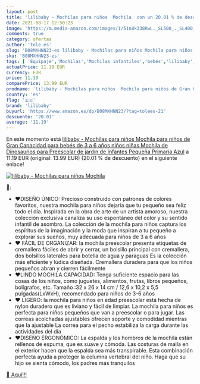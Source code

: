 ```yaml
---
layout: post
title: 'lilibaby - Mochilas para niños  Mochila  con un 20.01 % de descuento'
date: 2021-08-17 12:50:23
image: 'https://m.media-amazon.com/images/I/51n8k338RwL._SL500_._SL400_.jpg'
comments: true
category: ofertas
author: 'tole.es'
slug: 'B08MXHNN23-es lilibaby - Mochilas para niños Mochila para niños de Gran...'
sku: 'B08MXHNN23-es'
tags: [ 'Equipaje','Mochilas','Mochilas infantiles','bebés','lilibaby', ]
actualPrice: 11.19 EUR
currency: EUR
price: 11.19
comparePrice: 13.99 EUR
prodname: 'lilibaby - Mochilas para niños  Mochila para niños de Gran Capacidad para bebés de 3 a 6 años  niños  niñas  Mochila de Dinosaurios para Preescolar de jardín de Infantes Pequeña Primaria Azul'
country: 'es'
flag: '🇪🇸'
brand: 'lilibaby'
buyurl: 'https://www.amazon.es/dp/B08MXHNN23/?tag=tolees-21'
descuento: '20.01'
average: '11.19'
---
```


En este momento está [lilibaby - Mochilas para niños  Mochila para niños de Gran Capacidad para bebés de 3 a 6 años  niños  niñas  Mochila de Dinosaurios para Preescolar de jardín de Infantes Pequeña Primaria Azul](https://www.amazon.es/dp/B08MXHNN23/?tag=tolees-21) a 11.19 EUR (original: 13.99 EUR) (20.01 %  de descuento) en el siguiente enlace!

[![lilibaby - Mochilas para niños  Mochila ](https://m.media-amazon.com/images/I/51n8k338RwL._SL500_._SL400_.jpg)](https://www.amazon.es/dp/B08MXHNN23/?tag=tolees-21)

🔎:

- ♥DISEÑO ÚNICO: Precioso construido con patrones de colores favoritos, nuestra mochila para niños dejaría que tu pequeño sea feliz todo el día. Inspirada en la obra de arte de un artista amoroso, nuestra colección exclusiva canaliza su uso espontáneo del color y su sentido infantil de asombro. La colección de la mochila para niños captura los espíritus de la imaginación y la moda que inspiran a tu pequeño a explorar sus sueños, muy adecuada para niños de 3 a 6 años
- ♥ FÁCIL DE ORGANIZAR: la mochila preescolar presenta etiquetas de cremallera fáciles de abrir y cerrar, un bolsillo principal con cremallera, dos bolsillos laterales para botella de agua y paraguas Es la colección más eficiente y lúdica diseñada. Cremallera duradera para que los niños pequeños abran y cierren fácilmente
- ♥LINDO MOCHILA CAPACIDAD: Tenga suficiente espacio para las cosas de los niños, como juguetes, alimentos, frutas, libros pequeños, bolígrafos, etc. Tamaño :32 x 26 x 14 cm / 12,6 x 10,2 x 5,5 pulgadas(LxWxH), recomendado para niños de 3-6 años
- ♥ LIGERO: la mochila para niños en edad preescolar está hecha de nylon duradero que es liviano y fácil de limpiar. La mochila para niños es perfecta para niños pequeños que van a preescolar o para jugar. Las correas acolchadas ajustables ofrecen soporte y comodidad mientras que la ajustable La correa para el pecho estabiliza la carga durante las actividades del día
- ♥DISEÑO ERGONÓMICO: La espalda y los hombros de la mochila están rellenos de espuma, que es suave y cómoda. Las costuras de malla en el exterior hacen que la espalda sea más transpirable. Esta combinación perfecta ayuda a proteger la columna vertebral del niño. Haga que su hijo se sienta cómodo, los padres más tranquilos

[🛒 Aquí!!!](https://www.amazon.es/dp/B08MXHNN23/?tag=tolees-21)
